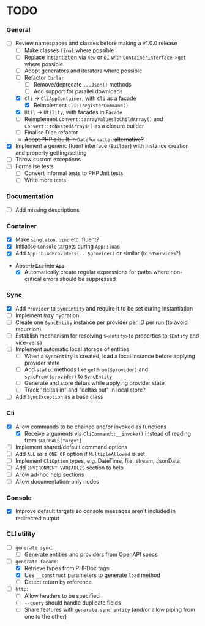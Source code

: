 # TODO

### General
- [ ] Review namespaces and classes before making a v1.0.0 release
  - [ ] Make classes `final` where possible
  - [ ] Replace instantiation via `new` or `DI` with `ContainerInterface->get` where possible
  - [ ] Adopt generators and iterators where possible
  - [ ] Refactor `Curler`
    - [ ] Remove/deprecate `...Json()` methods
    - [ ] Add support for parallel downloads
  - [x] `Cli` -> `CliAppContainer`, with `Cli` as a facade
    - [x] Reimplement `Cli::registerCommand()`
  - [x] `Util` -> `Utility`, with facades in `Facade`
  - [ ] Reimplement `Convert::arrayValuesToChildArray()` and `Convert::toNestedArrays()` as a closure builder
  - [ ] Finalise Dice refactor
  - ~~Adopt PHP's built-in `DateFormatter` alternative?~~
- [x] Implement a generic fluent interface (`Builder`) with instance creation ~~and property getting/setting~~
- [ ] Throw custom exceptions
- [ ] Formalise tests
  - [ ] Convert informal tests to PHPUnit tests
  - [ ] Write more tests

### Documentation
- [ ] Add missing descriptions

### Container
- [x] Make `singleton`, `bind` etc. fluent?
- [x] Initialise `Console` targets during `App::load`
- [x] Add `App::bindProviders(...$provider)` or similar (`bindServices`?)
- ~~Absorb `Err` into `App`~~
  - [x] Automatically create regular expressions for paths where non-critical errors should be suppressed

### Sync
- [x] Add `Provider` to `SyncEntity` and require it to be set during instantiation
- [ ] Implement lazy hydration
- [ ] Create one `SyncEntity` instance per provider per ID per run (to avoid recursion)
- [ ] Establish mechanism for resolving `$<entity>Id` properties to `$Entity` and vice-versa
- [ ] Implement automatic local storage of entities
  - [ ] When a `SyncEntity` is created, load a local instance before applying provider state
  - [ ] Add `static` methods like `getFrom($provider)` and `syncFrom($provider)` to `SyncEntity`
  - [ ] Generate and store deltas while applying provider state
  - [ ] Track "deltas in" and "deltas out" in local store?
- [ ] Add `SyncException` as a base class

### Cli
- [x] Allow commands to be chained and/or invoked as functions
  - [x] Receive arguments via `CliCommand::__invoke()` instead of reading from `$GLOBALS["argv"]`
- [ ] Implement shared/default command options
- [ ] Add `ALL` as a `ONE_OF` option if `MultipleAllowed` is set
- [ ] Implement `CliOption` types, e.g. DateTime, file, stream, JsonData
- [ ] Add `ENVIRONMENT VARIABLES` section to help
- [ ] Allow ad-hoc help sections
- [ ] Allow documentation-only nodes

### Console
- [x] Improve default targets so console messages aren't included in redirected output

### CLI utility
- [ ] `generate sync`:
  - [ ] Generate entities and providers from OpenAPI specs
- [ ] `generate facade`:
  - [x] Retrieve types from PHPDoc tags
  - [x] Use `__construct` parameters to generate `load` method
  - [ ] Detect return by reference
- [ ] `http`:
  - [ ] Allow headers to be specified
  - [ ] `--query` should handle duplicate fields
  - [ ] Share features with `generate sync entity` (and/or allow piping from one to the other)
